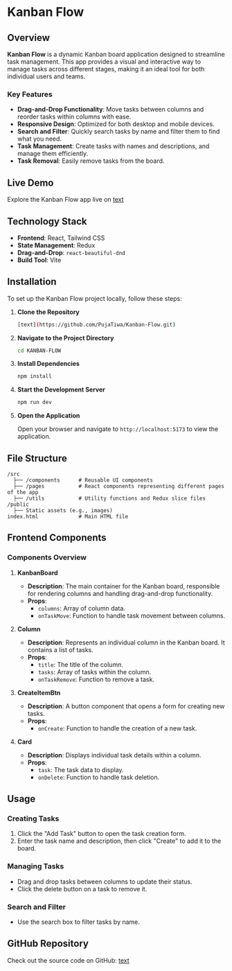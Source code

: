 # Kanban Flow

## Overview

**Kanban Flow** is a dynamic Kanban board application designed to streamline task management. This app provides a visual and interactive way to manage tasks across different stages, making it an ideal tool for both individual users and teams.

### Key Features

- **Drag-and-Drop Functionality**: Move tasks between columns and reorder tasks within columns with ease.
- **Responsive Design**: Optimized for both desktop and mobile devices.
- **Search and Filter**: Quickly search tasks by name and filter them to find what you need.
- **Task Management**: Create tasks with names and descriptions, and manage them efficiently.
- **Task Removal**: Easily remove tasks from the board.

## Live Demo

Explore the Kanban Flow app live on [text](https://kanban-flow-one.vercel.app/)

## Technology Stack

- **Frontend**: React, Tailwind CSS
- **State Management**: Redux
- **Drag-and-Drop**: `react-beautiful-dnd`
- **Build Tool**: Vite

## Installation

To set up the Kanban Flow project locally, follow these steps:

1. **Clone the Repository**

   ```bash
   [text](https://github.com/PujaTiwa/Kanban-Flow.git)
   ```

2. **Navigate to the Project Directory**

   ```bash
   cd KANBAN-FLOW
   ```

3. **Install Dependencies**

   ```bash
   npm install
   ```

4. **Start the Development Server**

   ```bash
   npm run dev
   ```

5. **Open the Application**

   Open your browser and navigate to `http://localhost:5173` to view the application.

## File Structure

```
/src
  ├── /components      # Reusable UI components
  ├── /pages           # React components representing different pages of the app
  ├── /utils           # Utility functions and Redux slice files
/public
  ├── Static assets (e.g., images)
index.html             # Main HTML file
```

## Frontend Components

### Components Overview

1. **KanbanBoard**
   - **Description**: The main container for the Kanban board, responsible for rendering columns and handling drag-and-drop functionality.
   - **Props**: 
     - `columns`: Array of column data.
     - `onTaskMove`: Function to handle task movement between columns.

2. **Column**
   - **Description**: Represents an individual column in the Kanban board. It contains a list of tasks.
   - **Props**:
     - `title`: The title of the column.
     - `tasks`: Array of tasks within the column.
     - `onTaskRemove`: Function to remove a task.

3. **CreateItemBtn**
   - **Description**: A button component that opens a form for creating new tasks.
   - **Props**:
     - `onCreate`: Function to handle the creation of a new task.

4. **Card**
   - **Description**: Displays individual task details within a column.
   - **Props**:
     - `task`: The task data to display.
     - `onDelete`: Function to handle task deletion.

## Usage

### Creating Tasks

1. Click the "Add Task" button to open the task creation form.
2. Enter the task name and description, then click "Create" to add it to the board.

### Managing Tasks

- Drag and drop tasks between columns to update their status.
- Click the delete button on a task to remove it.

### Search and Filter

- Use the search box to filter tasks by name.

## GitHub Repository

Check out the source code on GitHub: [text](https://github.com/PujaTiwa/Kanban-Flow.git)
